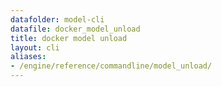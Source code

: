 ```yaml
---
datafolder: model-cli
datafile: docker_model_unload
title: docker model unload
layout: cli
aliases:
- /engine/reference/commandline/model_unload/
---
```


<!--
This page is automatically generated from Docker's source code. If you want to
suggest a change to the text that appears here, open a ticket or pull request
in the source repository on GitHub:

https://github.com/docker/model-cli
-->
